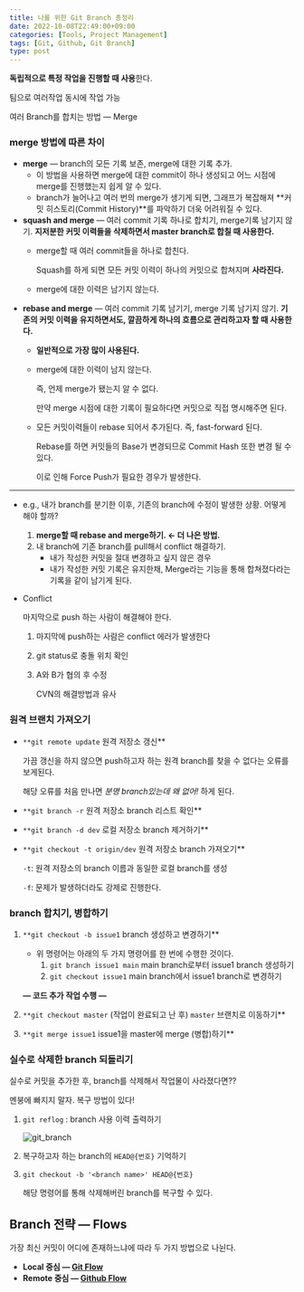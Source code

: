 ```yaml
---
title: 나를 위한 Git Branch 총정리
date: 2022-10-08T22:49:00+09:00
categories: [Tools, Project Management]
tags: [Git, Github, Git Branch]
type: post
---
```

**독립적으로 특정 작업을 진행할 때 사용**한다.

팀으로 여러작업 동시에 작업 가능

여러 Branch를 합치는 방법 — Merge

### merge 방법에 따른 차이

- **merge** — branch의 모든 기록 보존, merge에 대한 기록 추가.
    - 이 방법을 사용하면 merge에 대한 commit이 하나 생성되고 어느 시점에 merge를 진행했는지 쉽게 알 수 있다.
    - branch가 늘어나고 여러 번의 merge가 생기게 되면, 그래프가 복잡해져 **커밋 히스토리(Commit History)**를 파악하기 더욱 어려워질 수 있다.
- **squash and merge** — 여러 commit 기록 하나로 합치기, merge기록 남기지 않기.
**지저분한 커밋 이력들을 삭제하면서 master branch로 합칠 때 사용한다.**
    - merge할 때 여러 commit들을 하나로 합친다.
        
        Squash를 하게 되면 모든 커밋 이력이 하나의 커밋으로 합쳐지며 **사라진다.**
        
    - merge에 대한 이력은 남기지 않는다.
- **rebase and merge** — 여러 commit 기록 남기기, merge 기록 남기지 않기.
**기존의 커밋 이력을 유지하면서도, 깔끔하게 하나의 흐름으로 관리하고자 할 때 사용한다.**
    - **일반적으로 가장 많이 사용된다.**
    - merge에 대한 이력이 남지 않는다.
        
        즉, 언제 merge가 됐는지 알 수 없다.
        
        만약 merge 시점에 대한 기록이 필요하다면 커밋으로 직접 명시해주면 된다.
        
    - 모든 커밋이력들이 rebase 되어서 추가된다. 즉, fast-forward 된다.
        
        Rebase를 하면 커밋들의 Base가 변경되므로 Commit Hash 또한 변경 될 수 있다. 
        
        이로 인해 Force Push가 필요한 경우가 발생한다.
        

---

- e.g., 내가 branch를 분기한 이후, 기존의 branch에 수정이 발생한 상황. 어떻게 해야 할까?
    1. **merge할 때 rebase and merge하기. ← 더 나은 방법.**
    2. 내 branch에 기존 branch를 pull해서 conflict 해결하기.
        - 내가 작성한 커밋을 절대 변경하고 싶지 않은 경우
        - 내가 작성한 커밋 기록은 유지한채, Merge라는 기능을 통해 합쳐졌다라는 기록을 같이 남기게 된다.
- Conflict
    
    마지막으로 push 하는 사람이 해결해야 한다.
    
    1. 마지막에 push하는 사람은 conflict 에러가 발생한다
    2. git status로 충돌 위치 확인
    3. A와 B가 협의 후 수정
        
        CVN의 해결방법과 유사
        

### 원격 브랜치 가져오기

- `**git remote update` 원격 저장소 갱신**
    
    가끔 갱신을 하지 않으면 push하고자 하는 원격 branch를 찾을 수 없다는 오류를 보게된다.
    
    해당 오류를 처음 만나면 *분명 branch있는데 왜 없어!* 하게 된다.
    
- `**git branch -r` 원격 저장소 branch 리스트 확인**
- `**git branch -d dev` 로컬 저장소 branch 제거하기**
- `**git checkout -t origin/dev` 원격 저장소 branch 가져오기**
    
    `-t`: 원격 저장소의 branch 이름과 동일한 로컬 branch를 생성
    
    `-f`: 문제가 발생하더라도 강제로 진행한다.
    

### branch 합치기, 병합하기

1. `**git checkout -b issue1` branch 생성하고 변경하기**
    - 위 명령어는 아래의 두 가지 명령어를 한 번에 수행한 것이다.
        1. `git branch issue1 main` main branch로부터 issue1 branch 생성하기
        2. `git checkout issue1` main branch에서 issue1 branch로 변경하기
    
    **— 코드 추가 작업 수행 —**
    
2. `**git checkout master` (작업이 완료되고 난 후) `master` 브랜치로 이동하기**
3. `**git merge issue1` issue1을 master에 merge (병합)하기**

### 실수로 삭제한 branch 되돌리기

실수로 커밋을 추가한 후, branch를 삭제해서 작업물이 사라졌다면??

멘붕에 빠지지 말자. 복구 방법이 있다!

1. `git reflog` : branch 사용 이력 출력하기
    
    ![git_branch](/imgs/git_branch0.png)
    
2. 복구하고자 하는 branch의 `HEAD@{번호}` 기억하기
3. `git checkout -b '<branch name>' HEAD@{번호}`
    
    해당 명령어를 통해 삭제해버린 branch를 복구할 수 있다.
    

## Branch 전략 — Flows

가장 최신 커밋이 어디에 존재하느냐에 따라 두 가지 방법으로 나뉜다.

- **Local 중심 — [Git Flow](https://www.notion.so/Git-Flow-aaf663b86f2644ab9a9774d9771d424a?pvs=21)**
- **Remote 중심 — [Github Flow](https://www.notion.so/Github-Flow-59d94e2ceaa145f9b041dc024d65af30?pvs=21)**